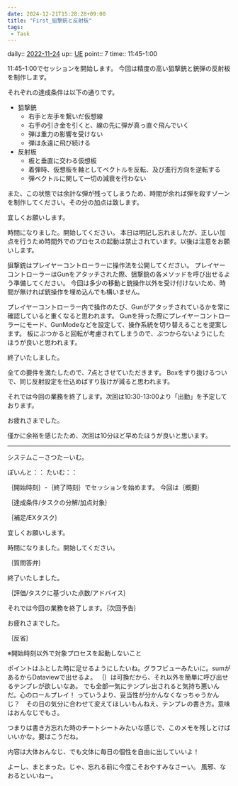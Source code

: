 ```yaml
---
date: 2024-12-21T15:28:28+09:00
title: "First_狙撃銃と反射板"
tags:
 - Task
---
```


daily:: [2022-11-24](/Daily_Note/2022-11-24.md)
up:: [UE](../Bar/App/Unreal_Engine.md)
point:: 7
time:: 11:45-1:00

11:45-1:00でセッションを開始します。
今回は精度の高い狙撃銃と銃弾の反射板を制作します。

それぞれの達成条件は以下の通りです。
- 狙撃銃
	- 右手と左手を繋いだ仮想線
	- 右手の引き金を引くと、線の先に弾が真っ直ぐ飛んでいく
	- 弾は重力の影響を受けない
	- 弾は永遠に飛び続ける
- 反射板
	- 板と垂直に交わる仮想板
	- 着弾時、仮想板を軸としてベクトルを反転、及び進行方向を逆転する
	- 弾ベクトルに関して一切の減衰を行わない

また、この状態では余計な弾が残ってしまうため、時間が余れば弾を殺すゾーンを制作してください。その分の加点は致します。

宜しくお願いします。


時間になりました。開始してください。
本日は明記し忘れましたが、正しい加点を行うため時間外でのプロセスの起動は禁止されています。以後は注意をお願いします。


狙撃銃はプレイヤーコントローラーに操作法を公開してください。
プレイヤーコントローラーはGunをアタッチされた際、狙撃銃の各メソッドを呼び出せるよう準備してください。
今回は多少の移動と銃操作以外を受け付けないため、時間が無ければ銃操作を埋め込んでも構いません。

プレイヤーコントローラー内で操作のたび、Gunがアタッチされているかを常に確認していると重くなると思われます。
Gunを持った際にプレイヤーコントローラーにモード、GunModeなどを設定して、操作系統を切り替えることを提案します。
板にぶつかると回転が考慮されてしまうので、ぶつからないようにしたほうが良いと思われます。

終了いたしました。

全ての要件を満たしたので、7点とさせていただきます。
Boxをすり抜けるついで、同じ反射設定を仕込めばすり抜けが減ると思われます。

それでは今回の業務を終了します。次回は10:30-13:00より「出勤」を予定しております。

お疲れさまでした。


僅かに余裕を感じたため、次回は10分ほど早めたほうが良いと思います。

---

システムこーさつたーいむ。

ぽいんと：：
たいむ：：

｛開始時刻｝-｛終了時刻｝でセッションを始めます。
今回は｛概要｝

｛達成条件/タスクの分解/加点対象｝

｛補足/EXタスク｝

宜しくお願いします。

時間になりました。開始してください。

｛質問答弁｝

終了いたしました。

｛評価/タスクに基づいた点数/アドバイス｝

それでは今回の業務を終了します。｛次回予告｝

お疲れさまでした。

｛反省｝

※開始時刻以外で対象プロセスを起動しないこと

ポイントはふとした時に足せるようにしたいね。グラフビューみたいに。sumがあるからDataviewで出せるよ。
｛｝は可換だから、それ以外を簡単に呼び出せるテンプレが欲しいなあ。
でも全部一気にテンプレ出されると気持ち悪いんだ。心のロールプレイ！
っていうより、妥当性が分かんなくなっちゃうかんじ？　その日の気分に合わせて変えてほしいもんねえ、テンプレの書き方。意味はおんなじでもさ。

つまりは書き方忘れた時のチートシートみたいな感じで、このメモを残しとけばいいかな。要はこうだね。

内容は大体おんなじ、でも文体に毎日の個性を自由に出していいよ！

よーし、まとまった。じゃ、忘れる前に今度こそおやすみなさーい。
風邪、なおるといいねー。